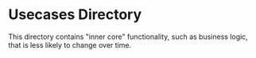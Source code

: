 # Usecases Directory

This directory contains "inner core" functionality, such as business
logic, that is less likely to change over time.
